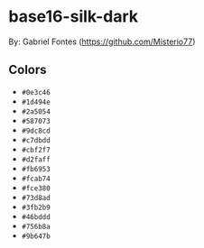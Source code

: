 # base16-silk-dark

By: Gabriel Fontes (https://github.com/Misterio77)

## Colors

* `#0e3c46`
* `#1d494e`
* `#2a5054`
* `#587073`
* `#9dc8cd`
* `#c7dbdd`
* `#cbf2f7`
* `#d2faff`
* `#fb6953`
* `#fcab74`
* `#fce380`
* `#73d8ad`
* `#3fb2b9`
* `#46bddd`
* `#756b8a`
* `#9b647b`
